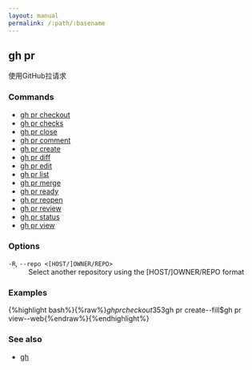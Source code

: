 ```yaml
---
layout: manual
permalink: /:path/:basename
---
```


## gh pr

使用GitHub拉请求

### Commands

-   [gh pr checkout](./gh_pr_checkout)
-   [gh pr checks](./gh_pr_checks)
-   [gh pr close](./gh_pr_close)
-   [gh pr comment](./gh_pr_comment)
-   [gh pr create](./gh_pr_create)
-   [gh pr diff](./gh_pr_diff)
-   [gh pr edit](./gh_pr_edit)
-   [gh pr list](./gh_pr_list)
-   [gh pr merge](./gh_pr_merge)
-   [gh pr ready](./gh_pr_ready)
-   [gh pr reopen](./gh_pr_reopen)
-   [gh pr review](./gh_pr_review)
-   [gh pr status](./gh_pr_status)
-   [gh pr view](./gh_pr_view)

### Options

<dl class="flags">
	<dt><code>-R</code>, <code>--repo &lt;[HOST/]OWNER/REPO&gt;</code></dt>
	<dd>Select another repository using the [HOST/]OWNER/REPO format</dd>
</dl>

### Examples

{%highlight bash%}{%raw%}$gh pr checkout 353$gh pr create--fill$gh pr view--web{%endraw%}{%endhighlight%}

### See also

-   [gh](./gh)
